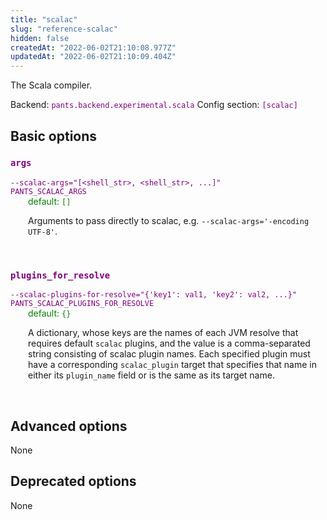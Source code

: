 ```yaml
---
title: "scalac"
slug: "reference-scalac"
hidden: false
createdAt: "2022-06-02T21:10:08.977Z"
updatedAt: "2022-06-02T21:10:09.404Z"
---
```

The Scala compiler.

Backend: <span style="color: purple"><code>pants.backend.experimental.scala</code></span>
Config section: <span style="color: purple"><code>[scalac]</code></span>

## Basic options

<div style="color: purple">
  <h3><code>args</code></h3>
  <code>--scalac-args=&quot;[&lt;shell_str&gt;, &lt;shell_str&gt;, ...]&quot;</code><br>
  <code>PANTS_SCALAC_ARGS</code><br>
</div>
<div style="padding-left: 2em;">
<span style="color: green">default: <code>[]</code></span>

<br>

Arguments to pass directly to scalac, e.g. `--scalac-args='-encoding UTF-8'`.
</div>
<br>

<div style="color: purple">
  <h3><code>plugins_for_resolve</code></h3>
  <code>--scalac-plugins-for-resolve=&quot;{'key1': val1, 'key2': val2, ...}&quot;</code><br>
  <code>PANTS_SCALAC_PLUGINS_FOR_RESOLVE</code><br>
</div>
<div style="padding-left: 2em;">
<span style="color: green">default: <code>{}</code></span>

<br>

A dictionary, whose keys are the names of each JVM resolve that requires default `scalac` plugins, and the value is a comma-separated string consisting of scalac plugin names. Each specified plugin must have a corresponding `scalac_plugin` target that specifies that name in either its `plugin_name` field or is the same as its target name.
</div>
<br>


## Advanced options

None

## Deprecated options

None